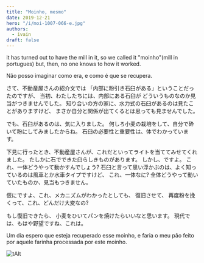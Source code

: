 ```yaml
---
title: "Moinho, mesmo"
date: 2019-12-21
hero: "/i/moi-1007-066-e.jpg"
authors:
  - ivain
draft: false
---
```


it has turned out to have the mill in it, so we called it "moinho"(mill in portugues)
but, then, no one knows to how it worked.

Não posso imaginar como era,
e como é que se recupera.

さて、不動産屋さんの紹介文では
「内部に粉引き石臼がある」ということだったのですが、
当初、わたしたちには、内部にある石臼が
どういうものなのか見当がつきませんでした。
知り合いの方の家に、水力式の石臼があるのは見たことがありますけど、
まさか自分と関係が出てくるとは思っても見ませんでした。

でも、石臼があるのは、気に入りました。
何しろ小麦の栽培をして、自分で砕いて粉にしてみましたからね。
石臼の必要性と重要性は、体でわかっています。

下見に行ったとき、不動産屋さんが、これだといってライトを当ててみせてくれました。
たしかに石でできた臼らしきものがあります。
しかし、ですよ。
これ、一体どうやって動かすんでしょう?
石臼と言って思い浮かぶのは、よく知っているのは風車とか水車タイプですけど、
これ、一体なに?
全体どうやって動いていたものか、見当もつきません。

仮にですよ、これ、メカニズムがわかったとしても、
復旧させて、 再度粉を挽くって、これ、どんだけ大変なの?

もし復旧できたら、
小麦をひいてパンを焼けたらいいなと思います。
現代では、もはや野望ですね、これは。

Um dia espero que esteja recuperado esse moinho,
e faria o meu pão feito por aquele farinha processada por este moinho.

![tAlt](/i/moi-1007-066.jpg) 